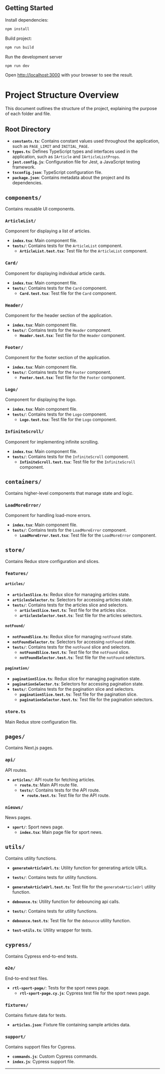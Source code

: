 ## Getting Started

Install dependencies:

```bash
npm install
```

Build project:

```bash
npm run build
```

Run the development server

```bash
npm run dev
```

Open [http://localhost:3000](http://localhost:3000) with your browser to see the result.

# Project Structure Overview

This document outlines the structure of the project, explaining the purpose of each folder and file.

## Root Directory

- **`constants.ts`**: Contains constant values used throughout the application, such as `PAGE_LIMIT` and `INITIAL_PAGE`.
- **`types.ts`**: Defines TypeScript types and interfaces used in the application, such as `IArticle` and `IArticleListProps`.
- **`jest.config.js`**: Configuration file for Jest, a JavaScript testing framework.
- **`tsconfig.json`**: TypeScript configuration file.
- **`package.json`**: Contains metadata about the project and its dependencies.

## `components/`

Contains reusable UI components.

### `ArticleList/`

Component for displaying a list of articles.

- **`index.tsx`**: Main component file.
- **`tests/`**: Contains tests for the `ArticleList` component.
  - **`ArticleList.test.tsx`**: Test file for the `ArticleList` component.

### `Card/`

Component for displaying individual article cards.

- **`index.tsx`**: Main component file.
- **`tests/`**: Contains tests for the `Card` component.
  - **`Card.test.tsx`**: Test file for the `Card` component.

### `Header/`

Component for the header section of the application.

- **`index.tsx`**: Main component file.
- **`tests/`**: Contains tests for the `Header` component.
  - **`Header.test.tsx`**: Test file for the `Header` component.

### `Footer/`

Component for the footer section of the application.

- **`index.tsx`**: Main component file.
- **`tests/`**: Contains tests for the `Footer` component.
  - **`Footer.test.tsx`**: Test file for the `Footer` component.

### `Logo/`

Component for displaying the logo.

- **`index.tsx`**: Main component file.
- **`tests/`**: Contains tests for the `Logo` component.
  - **`Logo.test.tsx`**: Test file for the `Logo` component.

### `InfiniteScroll/`

Component for implementing infinite scrolling.

- **`index.tsx`**: Main component file.
- **`tests/`**: Contains tests for the `InfiniteScroll` component.
  - **`InfiniteScroll.test.tsx`**: Test file for the `InfiniteScroll` component.

## `containers/`

Contains higher-level components that manage state and logic.

### `LoadMoreError/`

Component for handling load-more errors.

- **`index.tsx`**: Main component file.
- **`tests/`**: Contains tests for the `LoadMoreError` component.
  - **`LoadMoreError.test.tsx`**: Test file for the `LoadMoreError` component.

## `store/`

Contains Redux store configuration and slices.

### `features/`

#### `articles/`

- **`articlesSlice.ts`**: Redux slice for managing articles state.
- **`articlesSelector.ts`**: Selectors for accessing articles state.
- **`tests/`**: Contains tests for the articles slice and selectors.
  - **`articlesSlice.test.ts`**: Test file for the articles slice.
  - **`articlesSelector.test.ts`**: Test file for the articles selectors.

#### `notFound/`

- **`notFoundSlice.ts`**: Redux slice for managing `notFound` state.
- **`notFoundSelector.ts`**: Selectors for accessing `notFound` state.
- **`tests/`**: Contains tests for the `notFound` slice and selectors.
  - **`notFoundSlice.test.ts`**: Test file for the `notFound` slice.
  - **`notFoundSelector.test.ts`**: Test file for the `notFound` selectors.

#### `pagination/`

- **`paginationSlice.ts`**: Redux slice for managing pagination state.
- **`paginationSelector.ts`**: Selectors for accessing pagination state.
- **`tests/`**: Contains tests for the pagination slice and selectors.
  - **`paginationSlice.test.ts`**: Test file for the pagination slice.
  - **`paginationSelector.test.ts`**: Test file for the pagination selectors.

### `store.ts`

Main Redux store configuration file.

## `pages/`

Contains Next.js pages.

### `api/`

API routes.

- **`articles/`**: API route for fetching articles.
  - **`route.ts`**: Main API route file.
  - **`tests/`**: Contains tests for the API route.
    - **`route.test.ts`**: Test file for the API route.

### `nieuws/`

News pages.

- **`sport/`**: Sport news page.
  - **`index.tsx`**: Main page file for sport news.

## `utils/`

Contains utility functions.

- **`generateArticleUrl.ts`**: Utility function for generating article URLs.
- **`tests/`**: Contains tests for utility functions.
- **`generateArticleUrl.test.ts`**: Test file for the `generateArticleUrl` utility function.

- **`debounce.ts`**: Utility function for debouncing api calls.
- **`tests/`**: Contains tests for utility functions.
- **`debounce.test.ts`**: Test file for the `debounce` utility function.

- **`test-utils.ts`**: Utility wrapper for tests.

## `cypress/`

Contains Cypress end-to-end tests.

### `e2e/`

End-to-end test files.

- **`rtl-sport-page/`**: Tests for the sport news page.
  - **`rtl-sport-page.cy.js`**: Cypress test file for the sport news page.

### `fixtures/`

Contains fixture data for tests.

- **`articles.json`**: Fixture file containing sample articles data.

### `support/`

Contains support files for Cypress.

- **`commands.js`**: Custom Cypress commands.
- **`index.js`**: Cypress support file.

---
